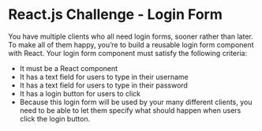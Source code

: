 # React.js Challenge - Login Form
You have multiple clients who all need login forms, sooner rather than later. To make all of them
happy, you’re to build a reusable login form component with React.
Your login form component must satisfy the following criteria:
- It must be a React component
- It has a text field for users to type in their username
- It has a text field for users to type in their password
- It has a login button for users to click
- Because this login form will be used by your many different clients, you need to be able to let
them specify what should happen when users click the login button.
